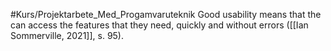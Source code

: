 #Kurs/Projektarbete_Med_Progamvaruteknik 
Good usability means that the can access the features that they need, quickly and without errors ([[Ian Sommerville, 2021]], s. 95).